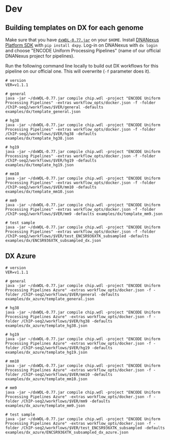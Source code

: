 Dev
===

## Building templates on DX for each genome

Make sure that you have [`dxWDL-0.77.jar`](https://github.com/dnanexus/dxWDL/releases/download/0.77/dxWDL-0.77.jar) on your `$HOME`. Install [DNANexus Platform SDK](https://wiki.dnanexus.com/downloads) with `pip install dxpy`. Log-in on DNANexus with `dx login` and choose "ENCODE Uniform Processing Pipelines" (name of our official DNANexus project for pipelines).

Run the following command line locally to build out DX workflows for this pipeline on our official one. This will overwrite (`-f` parameter does it).

```
# version
VER=v1.1.1

# general
java -jar ~/dxWDL-0.77.jar compile chip.wdl -project "ENCODE Uniform Processing Pipelines" -extras workflow_opts/docker.json -f -folder /ChIP-seq2/workflows/$VER/general -defaults examples/dx/template_general.json

# hg38
java -jar ~/dxWDL-0.77.jar compile chip.wdl -project "ENCODE Uniform Processing Pipelines" -extras workflow_opts/docker.json -f -folder /ChIP-seq2/workflows/$VER/hg38 -defaults examples/dx/template_hg38.json

# hg19
java -jar ~/dxWDL-0.77.jar compile chip.wdl -project "ENCODE Uniform Processing Pipelines" -extras workflow_opts/docker.json -f -folder /ChIP-seq2/workflows/$VER/hg19 -defaults examples/dx/template_hg19.json

# mm10
java -jar ~/dxWDL-0.77.jar compile chip.wdl -project "ENCODE Uniform Processing Pipelines" -extras workflow_opts/docker.json -f -folder /ChIP-seq2/workflows/$VER/mm10 -defaults examples/dx/template_mm10.json

# mm9
java -jar ~/dxWDL-0.77.jar compile chip.wdl -project "ENCODE Uniform Processing Pipelines" -extras workflow_opts/docker.json -f -folder /ChIP-seq2/workflows/$VER/mm9 -defaults examples/dx/template_mm9.json

# test sample
java -jar ~/dxWDL-0.77.jar compile chip.wdl -project "ENCODE Uniform Processing Pipelines" -extras workflow_opts/docker.json -f -folder /ChIP-seq2/workflows/$VER/test_ENCSR936XTK_subsampled -defaults examples/dx/ENCSR936XTK_subsampled_dx.json
```

## DX Azure
```
# version
VER=v1.1.1

# general
java -jar ~/dxWDL-0.77.jar compile chip.wdl -project "ENCODE Uniform Processing Pipelines Azure" -extras workflow_opts/docker.json -f -folder /ChIP-seq2/workflows/$VER/general -defaults examples/dx_azure/template_general.json

# hg38
java -jar ~/dxWDL-0.77.jar compile chip.wdl -project "ENCODE Uniform Processing Pipelines Azure" -extras workflow_opts/docker.json -f -folder /ChIP-seq2/workflows/$VER/hg38 -defaults examples/dx_azure/template_hg38.json

# hg19
java -jar ~/dxWDL-0.77.jar compile chip.wdl -project "ENCODE Uniform Processing Pipelines Azure" -extras workflow_opts/docker.json -f -folder /ChIP-seq2/workflows/$VER/hg19 -defaults examples/dx_azure/template_hg19.json

# mm10
java -jar ~/dxWDL-0.77.jar compile chip.wdl -project "ENCODE Uniform Processing Pipelines Azure" -extras workflow_opts/docker.json -f -folder /ChIP-seq2/workflows/$VER/mm10 -defaults examples/dx_azure/template_mm10.json

# mm9
java -jar ~/dxWDL-0.77.jar compile chip.wdl -project "ENCODE Uniform Processing Pipelines Azure" -extras workflow_opts/docker.json -f -folder /ChIP-seq2/workflows/$VER/mm9 -defaults examples/dx_azure/template_mm9.json

# test sample
java -jar ~/dxWDL-0.77.jar compile chip.wdl -project "ENCODE Uniform Processing Pipelines Azure" -extras workflow_opts/docker.json -f -folder /ChIP-seq2/workflows/$VER/test_ENCSR936XTK_subsampled -defaults examples/dx_azure/ENCSR936XTK_subsampled_dx_azure.json
```